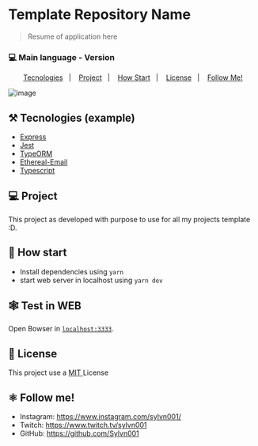 # Template Repository Name

> Resume of application here

### 💻 Main language - Version

<p align="center">
  <a href="#%EF%B8%8F-tecnologies">Tecnologies</a>&nbsp;&nbsp;&nbsp;|&nbsp;&nbsp;&nbsp;
  <a href="#-project">Project</a>&nbsp;&nbsp;&nbsp;|&nbsp;&nbsp;&nbsp;
  <a href="#-how-Start">How Start</a>&nbsp;&nbsp;&nbsp;|&nbsp;&nbsp;&nbsp;
  <a href="#-license">License</a>&nbsp;&nbsp;&nbsp;|&nbsp;&nbsp;&nbsp;
  <a href="#atom_symbol-follow-me">Follow Me!</a>
</p>

![image](https://user-images.githubusercontent.com/50564121/163297818-11a4d919-58a0-4b2b-b65e-110d3aa55f72.png)


## ⚒️ Tecnologies (example)
- [Express](https://expressjs.com/pt-br/)
- [Jest](https://jestjs.io/)
- [TypeORM](https://typeorm.io/#/)
- [Ethereal-Email](https://ethereal.email/)
- [Typescript](https://www.typescriptlang.org/)

## 💻 Project
This project as developed with purpose to use for all my projects template :D.

## 🚀 How start
- Install dependencies using `yarn`
- start web server in localhost using `yarn dev`

## 🕸️ Test in WEB
Open Bowser in [`localhost:3333`](http://localhost:3333).

## 📝 License
This project use a <a href="./license.md"> MIT </a> License

## :atom_symbol: Follow me!
- Instagram: https://www.instagram.com/sylvn001/
- Twitch: https://www.twitch.tv/sylvn001
- GitHub: https://github.com/Sylvn001
